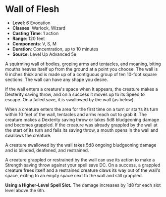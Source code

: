 # Wall of Flesh

- **Level**: 6 Evocation
- **Classes**: Warlock, Wizard
- **Casting Time**: 1 action
- **Range**: 120 feet
- **Components**: V, S, M
- **Duration**: Concentration, up to 10 minutes
- **Source**: Level Up Advanced 5e

A squirming wall of bodies, groping arms and tentacles, and moaning, biting mouths heaves itself up from the ground at a point you choose. The wall is 6 inches thick and is made up of a contiguous group of ten 10-foot square sections. The wall can have any shape you desire.

If the wall enters a creature's space when it appears, the creature makes a Dexterity saving throw, and on a success it moves up to its Speed to escape. On a failed save, it is swallowed by the wall (as below).

When a creature enters the area for the first time on a turn or starts its turn within 10 feet of the wall, tentacles and arms reach out to grab it. The creature makes a Dexterity saving throw or takes 5d8 bludgeoning damage and becomes grappled. If the creature was already grappled by the wall at the start of its turn and fails its saving throw, a mouth opens in the wall and swallows the creature.

A creature swallowed by the wall takes 5d8 ongoing bludgeoning damage and is blinded, deafened, and restrained.

A creature grappled or restrained by the wall can use its action to make a Strength saving throw against your spell save DC. On a success, a grappled creature frees itself and a restrained creature claws its way out of the wall's space, exiting to an empty space next to the wall and still grappled.

**Using a Higher-Level Spell Slot.** The damage increases by 1d8 for each slot level above the 6th.
